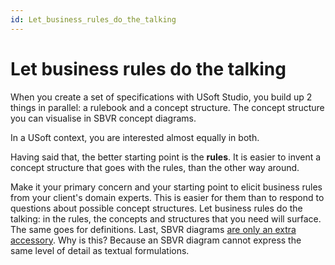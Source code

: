 ```yaml
---
id: Let_business_rules_do_the_talking
---
```


# Let business rules do the talking

When you create a set of specifications with USoft Studio, you build up 2 things in parallel: a rulebook and a concept structure. The concept structure you can visualise in SBVR concept diagrams.

In a USoft context, you are interested almost equally in both.

Having said that, the better starting point is the **rules**. It is easier to invent a concept structure that goes with the rules, than the other way around.

Make it your primary concern and your starting point to elicit business rules from your client's domain experts. This is easier for them than to respond to questions about possible concept structures. Let business rules do the talking: in the rules, the concepts and structures that you need will surface. The same goes for definitions. Last, SBVR diagrams [are only an extra accessory](/docs/Business%20rules/How%20to%20model%20a%20vocabulary%20successfully/Consider%20SBVR%20diagrams%20as%20helpful%20but%20secondary.md). Why is this? Because an SBVR diagram cannot express the same level of detail as textual formulations.